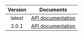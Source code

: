 | Version | Documents |
|:---:|---|
| latest | [API documentation](latest) |
| 2.0.1 | [API documentation](2.0.1) |
